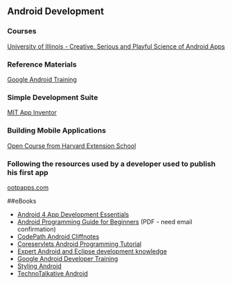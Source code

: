 ## Android Development

### Courses
[University of Illinois - Creative, Serious and Playful Science of Android Apps](https://class.coursera.org/androidapps101-001)

### Reference Materials
[Google Android Training](https://developer.android.com/training/index.html)

### Simple Development Suite
[MIT App Inventor](http://appinventor.mit.edu/explore/)

### Building Mobile Applications
[Open Course from Harvard Extension School](http://cs76.tv/2012/spring/)

### Following the resources used by a developer used to publish his first app
[ootpapps.com](http://ootpapps.com/wp-content/uploads/2013/02/Android-App-Development-Cheat-Sheet-ootpapps.com-Publication.pdf)

##eBooks

- [Android 4 App Development Essentials](http://www.techotopia.com/index.php/Android_4_App_Development_Essentials)
- [Android Programming Guide for Beginners](http://eduonix.com/offers/Android_ebook_free_offer.html) (PDF - need email confirmation)
- [CodePath Android Cliffnotes](https://github.com/thecodepath/android_guides/wiki)
- [Coreservlets Android Programming Tutorial](http://www.coreservlets.com/android-tutorial/)
- [Expert Android and Eclipse development knowledge](http://www.vogella.com/android.html)
- [Google Android Developer Training](https://developer.android.com/training/index.html)
- [Styling Android](http://www.stylingandroid.com/)
- [TechnoTalkative Android](http://www.technotalkative.com/android/)